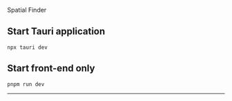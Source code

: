 Spatial Finder

## Start Tauri application

    npx tauri dev

## Start front-end only

    pnpm run dev

-----------
<!-- # OLD STUFF RELATED TO WHEN THIS WAS "DIRECTIONS" storm chasing app:
Features:
- upload OSM PBF to update data
- view / interact with vector map
  - base map
  - road map
- crud points of interest
- 
- follow self
- route to points of interest
  - estimate time en-route
- measure distance


I'm wanting to create an application with several layers for creating an offline map capable of running in Windows and accessing GPS via serial com 3. I plan to write the application partly using Rust and also using front-end typescript. I also need to develop a data pipeline to keep the app up to date on its own without having to go through a service or subscription. Here is how it'll work:

- app pre-downloads osm pbf file from geofabrik
- app whittles down data to a base map with roads and administrative boundaries based on what's available in the pbf
- app converts the data to GeoJSON, and eventually into PMTiles
- app serves a web app via tauri as a desktop application
- app hosts an endpoint for osrm routing engine to use openstreetmaps data to create a route in geojson with directions, and uses lua configuration to create weighted directions such as using longer travel times for dirt roads
- app listens on a serialport like:
  let port = serialport::new("COM3", 9600).open().expect("Failed to open port");
  so that a user can connect their XGPS150 to the windows laptop and the app listens to the data to provide real-time position updates within the app
- the front end is a small site using maplibre gl
- the front end allows the user to create a trip and either complete or exit the trip
- the app keeps itself up to date
- ideally this app provides a browser dev environment, and can at any time build an executable either for MacOS or an .exe to test the whole thing. I want to use vite and typescript and svelte, ideally, and the only reason I need a backend at all is to be able to serve the PMtiles via byte range requests, and also the endpoint to create a route using osrm, and hopefully a websocket endpoint to keep track of the user's current location through the GPS updates. The trips can live in browser memory and should only be one trip at a time per client. 

Based on this description, how should it be architected?
 -->

